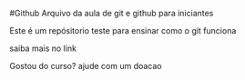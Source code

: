 #Github
Arquivo da aula de git e github para iniciantes

Este é um repósitorio teste para ensinar como o git funciona

saiba mais no link

Gostou do curso? ajude com  um doacao
